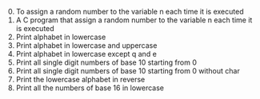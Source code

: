 0. To assign a random number to the variable n each time it is executed
1. A C program that assign a random number to the variable n each time it is executed
2. Print alphabet in lowercase
3. Print alphabet in lowercase and uppercase
4. Print alphabet in lowercase except q and e
5. Print all single digit numbers of base 10 starting from 0
6. Print all single digit numbers of base 10 starting from 0 without char
7. Print the lowercase alphabet in reverse
8. Print all the numbers of base 16 in lowercase
